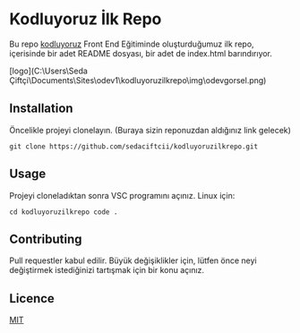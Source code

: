 # Kodluyoruz İlk Repo

Bu repo [kodluyoruz](https://www.google.com) Front End Eğitiminde oluşturduğumuz ilk repo, içerisinde bir adet README dosyası, bir adet de index.html barındırıyor.

[logo](C:\Users\Seda Çiftçi\Documents\Sites\odev1\kodluyoruzilkrepo\img\odevgorsel.png)

## Installation
Öncelikle projeyi clonelayın. (Buraya sizin reponuzdan aldığınız link gelecek)

``
git clone https://github.com/sedaciftcii/kodluyoruzilkrepo.git 
``
## Usage

Projeyi cloneladıktan sonra VSC programını açınız.
Linux için:

``
cd kodluyoruzilkrepo
code .
``
## Contributing

Pull requestler kabul edilir. Büyük değişiklikler için, lütfen önce neyi değiştirmek istediğinizi tartışmak için bir konu açınız.

## Licence

[MIT](https://google.com)